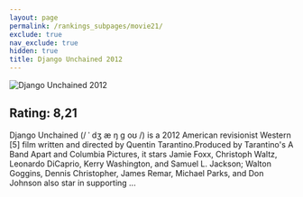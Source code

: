 ```yaml
---
layout: page
permalink: /rankings_subpages/movie21/
exclude: true
nav_exclude: true
hidden: true
title: Django Unchained 2012
---
```


![Django Unchained 2012](https://fwcdn.pl/fpo/05/41/620541/7504936_2.7.webp)
    
## Rating: 8,21


Django Unchained (/ ˈ dʒ æ ŋ ɡ oʊ /) is a 2012 American revisionist Western [5] film written and directed by Quentin Tarantino.Produced by Tarantino's A Band Apart and Columbia Pictures, it stars Jamie Foxx, Christoph Waltz, Leonardo DiCaprio, Kerry Washington, and Samuel L. Jackson; Walton Goggins, Dennis Christopher, James Remar, Michael Parks, and Don Johnson also star in supporting ...